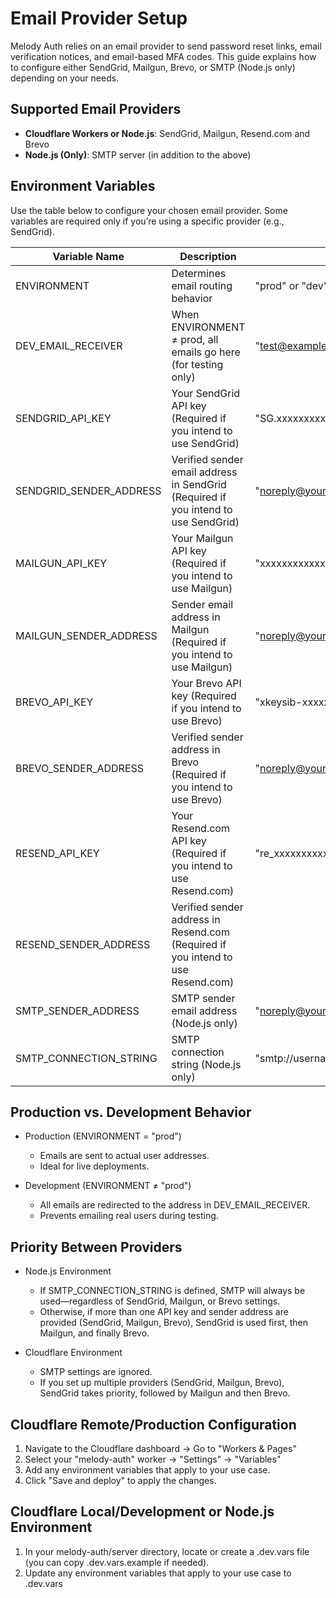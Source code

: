 # Email Provider Setup
Melody Auth relies on an email provider to send password reset links, email verification notices, and email-based MFA codes. This guide explains how to configure either SendGrid, Mailgun, Brevo, or SMTP (Node.js only) depending on your needs.

## Supported Email Providers
- **Cloudflare Workers or Node.js**: SendGrid, Mailgun, Resend.com and Brevo
-	**Node.js (Only)**: SMTP server (in addition to the above)

## Environment Variables
Use the table below to configure your chosen email provider. Some variables are required only if you’re using a specific provider (e.g., SendGrid).

| Variable Name | Description | Example Value |
|---------------|-------------|---------------|
| ENVIRONMENT | Determines email routing behavior | "prod" or "dev" |
| DEV_EMAIL_RECEIVER | When ENVIRONMENT ≠ prod, all emails go here (for testing only) | "test@example.com" |
| SENDGRID_API_KEY | Your SendGrid API key (Required if you intend to use SendGrid) | "SG.xxxxxxxxxxxxxxxxxxxxxxxx" |
| SENDGRID_SENDER_ADDRESS | Verified sender email address in SendGrid (Required if you intend to use SendGrid) | "noreply@yourdomain.com" |
| MAILGUN_API_KEY | Your Mailgun API key (Required if you intend to use Mailgun) | "xxxxxxxxxxxxxxxxxx-xxxxxxxxx" |
| MAILGUN_SENDER_ADDRESS | Sender email address in Mailgun (Required if you intend to use Mailgun) | "noreply@yourdomain.com" |
| BREVO_API_KEY | Your Brevo API key (Required if you intend to use Brevo) | "xkeysib-xxxxxxxxxxxxxxxxxxxxxxxx" |
| BREVO_SENDER_ADDRESS | Verified sender address in Brevo (Required if you intend to use Brevo) | "noreply@yourdomain.com" |
| RESEND_API_KEY | Your Resend.com API key (Required if you intend to use Resend.com) | "re_xxxxxxxxxxxxxxxxxxxxxxx" |
| RESEND_SENDER_ADDRESS | Verified sender address in Resend.com (Required if you intend to use Resend.com) |
| SMTP_SENDER_ADDRESS | SMTP sender email address (Node.js only) | "noreply@yourdomain.com" |
| SMTP_CONNECTION_STRING | SMTP connection string (Node.js only) | "smtp://username:password@smtp.mailserver.com:587" |

## Production vs. Development Behavior
- Production (ENVIRONMENT = "prod")
  - Emails are sent to actual user addresses.
  - Ideal for live deployments.

- Development (ENVIRONMENT ≠ "prod")
  - All emails are redirected to the address in DEV_EMAIL_RECEIVER.
  - Prevents emailing real users during testing.

## Priority Between Providers
- Node.js Environment
  - If SMTP_CONNECTION_STRING is defined, SMTP will always be used—regardless of SendGrid, Mailgun, or Brevo settings.
  - Otherwise, if more than one API key and sender address are provided (SendGrid, Mailgun, Brevo), SendGrid is used first, then Mailgun, and finally Brevo.

- Cloudflare Environment
  - SMTP settings are ignored.
  - If you set up multiple providers (SendGrid, Mailgun, Brevo), SendGrid takes priority, followed by Mailgun and then Brevo.

## Cloudflare Remote/Production Configuration
1. Navigate to the Cloudflare dashboard -> Go to "Workers & Pages"
2. Select your "melody-auth" worker -> "Settings" -> "Variables"
3. Add any environment variables that apply to your use case.
4. Click "Save and deploy" to apply the changes.

## Cloudflare Local/Development or Node.js Environment
1. In your melody-auth/server directory, locate or create a .dev.vars file (you can copy .dev.vars.example if needed).
2. Update any environment variables that apply to your use case to .dev.vars

